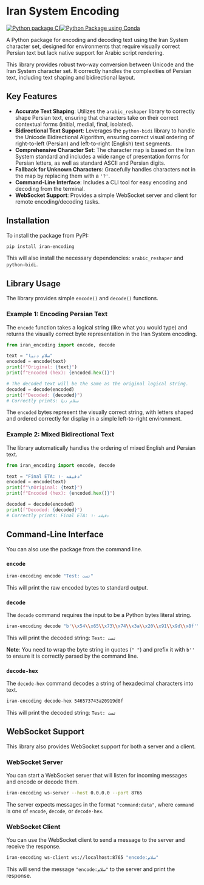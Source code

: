 # Iran System Encoding

[![Python package CI](https://github.com/movtigroup/Iran-System-encoding/actions/workflows/ci.yml/badge.svg?branch=main)](https://github.com/movtigroup/Iran-System-encoding/actions/workflows/ci.yml)[![Python Package using Conda](https://github.com/movtigroup/Iran-System-encoding/actions/workflows/python-package-conda.yml/badge.svg)](https://github.com/movtigroup/Iran-System-encoding/actions/workflows/python-package-conda.yml)

A Python package for encoding and decoding text using the Iran System character set, designed for environments that require visually correct Persian text but lack native support for Arabic script rendering.

This library provides robust two-way conversion between Unicode and the Iran System character set. It correctly handles the complexities of Persian text, including text shaping and bidirectional layout.

## Key Features

- **Accurate Text Shaping**: Utilizes the `arabic_reshaper` library to correctly shape Persian text, ensuring that characters take on their correct contextual forms (initial, medial, final, isolated).
- **Bidirectional Text Support**: Leverages the `python-bidi` library to handle the Unicode Bidirectional Algorithm, ensuring correct visual ordering of right-to-left (Persian) and left-to-right (English) text segments.
- **Comprehensive Character Set**: The character map is based on the Iran System standard and includes a wide range of presentation forms for Persian letters, as well as standard ASCII and Persian digits.
- **Fallback for Unknown Characters**: Gracefully handles characters not in the map by replacing them with a `'?'`.
- **Command-Line Interface**: Includes a CLI tool for easy encoding and decoding from the terminal.
- **WebSocket Support**: Provides a simple WebSocket server and client for remote encoding/decoding tasks.

## Installation

To install the package from PyPI:

```bash
pip install iran-encoding
```

This will also install the necessary dependencies: `arabic_reshaper` and `python-bidi`.

## Library Usage

The library provides simple `encode()` and `decode()` functions.

### Example 1: Encoding Persian Text

The `encode` function takes a logical string (like what you would type) and returns the visually correct byte representation in the Iran System encoding.

```python
from iran_encoding import encode, decode

text = "سلام دنیا"
encoded = encode(text)
print(f"Original: {text}")
print(f"Encoded (hex): {encoded.hex()}")

# The decoded text will be the same as the original logical string.
decoded = decode(encoded)
print(f"Decoded: {decoded}")
# Correctly prints: سلام دنیا
```
The `encoded` bytes represent the visually correct string, with letters shaped and ordered correctly for display in a simple left-to-right environment.

### Example 2: Mixed Bidirectional Text

The library automatically handles the ordering of mixed English and Persian text.

```python
from iran_encoding import encode, decode

text = "Final ETA: ۱۰ دقیقه"
encoded = encode(text)
print(f"\nOriginal: {text}")
print(f"Encoded (hex): {encoded.hex()}")

decoded = decode(encoded)
print(f"Decoded: {decoded}")
# Correctly prints: Final ETA: ۱۰ دقیقه
```

## Command-Line Interface

You can also use the package from the command line.

### `encode`

```bash
iran-encoding encode "Test: تست"
```
This will print the raw encoded bytes to standard output.

### `decode`

The `decode` command requires the input to be a Python bytes literal string.

```bash
iran-encoding decode "b'\\x54\\x65\\x73\\x74\\x3a\\x20\\x91\\x9d\\x8f'"
```
This will print the decoded string: `Test: تست`

**Note**: You need to wrap the byte string in quotes (`" "`) and prefix it with `b''` to ensure it is correctly parsed by the command line.

### `decode-hex`

The `decode-hex` command decodes a string of hexadecimal characters into text.

```bash
iran-encoding decode-hex 546573743a20919d8f
```
This will print the decoded string: `Test: تست`

## WebSocket Support

This library also provides WebSocket support for both a server and a client.

### WebSocket Server

You can start a WebSocket server that will listen for incoming messages and encode or decode them.

```bash
iran-encoding ws-server --host 0.0.0.0 --port 8765
```

The server expects messages in the format `"command:data"`, where `command` is one of `encode`, `decode`, or `decode-hex`.

### WebSocket Client

You can use the WebSocket client to send a message to the server and receive the response.

```bash
iran-encoding ws-client ws://localhost:8765 "encode:سلام"
```
This will send the message `"encode:سلام"` to the server and print the response.
